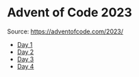 # Advent of Code 2023

Source: https://adventofcode.com/2023/

- [Day 1](Day1/)
- [Day 2](Day2/)
- [Day 3](Day3/)
- [Day 4](Day4/)
